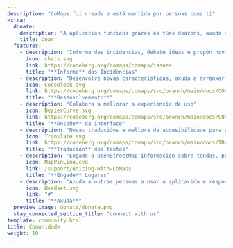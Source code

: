 ```yaml
---
description: "CoMaps foi creada e está mantida por persoas coma ti"
extra:
  donate:
    description: "A aplicación funciona grazas ás túas doazóns, axuda a mellorala"
    title: Doar
  features:
    - description: "Informa das incidencias, debate ideas e propón novas características"
      icon: chats.svg
      link: https://codeberg.org/comaps/comaps/issues
      title: "**Informa** das Incidencias"
    - description: "Desenvolve novas características, axuda a arranxar os problemas e revisa o código"
      icon: CodeBlock.svg
      link: https://codeberg.org/comaps/comaps/src/branch/main/docs/CONTRIBUTING.md
      title: "**Desenvolvemento**"
    - description: "Colabora a mellorar a experiencia de uso"
      icon: BezierCurve.svg
      link: https://codeberg.org/comaps/comaps/src/branch/main/docs/CONTRIBUTING.md
      title: "**Deseño** da interface"
    - description: "Novas traducións e mellora da accesibilidade para persoas de todo o mundo"
      icon: Translate.svg
      link: https://codeberg.org/comaps/comaps/src/branch/main/docs/TRANSLATIONS.md
      title: "**Tradución** dos textos"
    - description: "Engade a OpenStreetMap información sobre tendas, puntos de interese, camiños e transporte público"
      icon: MapPinLine.svg
      link: /support/editing-with-CoMaps
      title: "**Engade** Lugares"
    - description: "Axuda a outras persoas a usar a aplicación e responde a preguntas"
      icon: Headset.svg
      link: "#"
      title: "**Axuda**"
  preview_image: donate/donate.png
  stay_connected_section_title: "connect with us"
template: community.html
title: Comunidade
weight: 10
---
```

